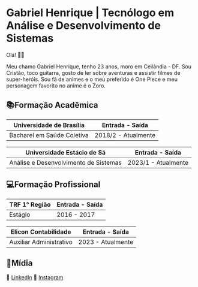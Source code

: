 # Gabriel Henrique | Tecnólogo em Análise e Desenvolvimento de Sistemas
Olá!
👋🏼

Meu chamo Gabriel Henrique, tenho 23 anos, moro em Ceilândia - DF.
Sou Cristão, toco guitarra, gosto de ler sobre aventuras e assistir filmes de super-heróis. Sou fã de animes
 e o meu preferido é One Piece e meu personagem favorito no anime é o Zoro.

## 📚**Formação Acadêmica**
| Universidade de Brasília | Entrada - Saída |
| ---|----|
|Bacharel em Saúde Coletiva | 2018/2 - Atualmente |


| Universidade Estácio de Sá | Entrada - Saída |
| ---|----|
| Análise e Desenvolvimento de Sistemas | 2023/1 - Atualmente |

## 💻**Formação Profissional**

| TRF 1° Região | Entrada - Saída |
|-------|---------|
| Estágio | 2016 - 2017 |


| Elicon Contabilidade | Entrada - Saída |
| ---|----|
| Auxiliar Administrativo| 2023 - Atualmente |




## 📱**Mídia**

🔗 [LinkedIn](https://www.linkedin.com/in/gabriel-henrique-programador/)
🔗 [Instagram](https://www.instagram.com/rochagabriel.r/)

